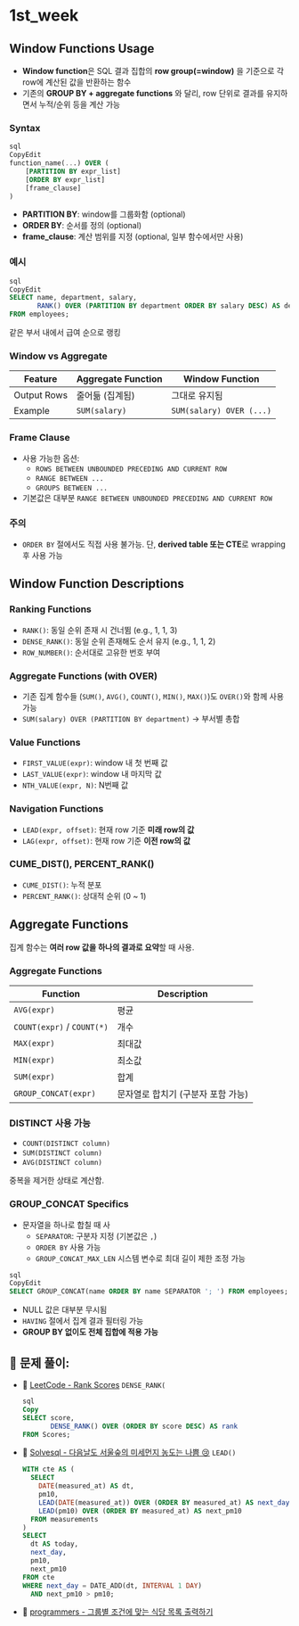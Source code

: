 # 1st_week

## Window Functions Usage

- **Window function**은 SQL 결과 집합의 **row group(=window)** 을 기준으로 각 row에 계산된 값을 반환하는 함수
- 기존의 **GROUP BY + aggregate functions** 와 달리, row 단위로 결과를 유지하면서 누적/순위 등을 계산 가능

### Syntax

```sql
sql
CopyEdit
function_name(...) OVER (
    [PARTITION BY expr_list]
    [ORDER BY expr_list]
    [frame_clause]
)
```

- **PARTITION BY**: window를 그룹화함 (optional)
- **ORDER BY**: 순서를 정의 (optional)
- **frame_clause**: 계산 범위를 지정 (optional, 일부 함수에서만 사용)

### 예시

```sql
sql
CopyEdit
SELECT name, department, salary,
       RANK() OVER (PARTITION BY department ORDER BY salary DESC) AS dept_rank
FROM employees;
```

같은 부서 내에서 급여 순으로 랭킹

### Window vs Aggregate

| Feature | Aggregate Function | Window Function |
| --- | --- | --- |
| Output Rows | 줄어듦 (집계됨) | 그대로 유지됨 |
| Example | `SUM(salary)` | `SUM(salary) OVER (...)` |

### Frame Clause

- 사용 가능한 옵션:
    - `ROWS BETWEEN UNBOUNDED PRECEDING AND CURRENT ROW`
    - `RANGE BETWEEN ...`
    - `GROUPS BETWEEN ...`
- 기본값은 대부분 `RANGE BETWEEN UNBOUNDED PRECEDING AND CURRENT ROW`

### 주의

- `ORDER BY` 절에서도 직접 사용 불가능. 단, **derived table 또는 CTE**로 wrapping 후 사용 가능

## Window Function Descriptions

### Ranking Functions

- `RANK()`: 동일 순위 존재 시 건너뜀 (e.g., 1, 1, 3)
- `DENSE_RANK()`: 동일 순위 존재해도 순서 유지 (e.g., 1, 1, 2)
- `ROW_NUMBER()`: 순서대로 고유한 번호 부여

### Aggregate Functions (with OVER)

- 기존 집계 함수들 (`SUM()`, `AVG()`, `COUNT()`, `MIN()`, `MAX()`)도 `OVER()`와 함께 사용 가능
- `SUM(salary) OVER (PARTITION BY department)` → 부서별 총합

### Value Functions

- `FIRST_VALUE(expr)`: window 내 첫 번째 값
- `LAST_VALUE(expr)`: window 내 마지막 값
- `NTH_VALUE(expr, N)`: N번째 값

### Navigation Functions

- `LEAD(expr, offset)`: 현재 row 기준 **미래 row의 값**
- `LAG(expr, offset)`: 현재 row 기준 **이전 row의 값**

### CUME_DIST(), PERCENT_RANK()

- `CUME_DIST()`: 누적 분포
- `PERCENT_RANK()`: 상대적 순위 (0 ~ 1)

## Aggregate Functions

집계 함수는 **여러 row 값을 하나의 결과로 요약**할 때 사용.

### Aggregate Functions

| Function | Description |
| --- | --- |
| `AVG(expr)` | 평균 |
| `COUNT(expr)` / `COUNT(*)` | 개수 |
| `MAX(expr)` | 최대값 |
| `MIN(expr)` | 최소값 |
| `SUM(expr)` | 합계 |
| `GROUP_CONCAT(expr)` | 문자열로 합치기 (구분자 포함 가능) |

### DISTINCT 사용 가능

- `COUNT(DISTINCT column)`
- `SUM(DISTINCT column)`
- `AVG(DISTINCT column)`

중복을 제거한 상태로 계산함.

### GROUP_CONCAT Specifics

- 문자열을 하나로 합칠 때 사
    - `SEPARATOR`: 구분자 지정 (기본값은 `,`)
    - `ORDER BY` 사용 가능
    - `GROUP_CONCAT_MAX_LEN` 시스템 변수로 최대 길이 제한 조정 가능

```sql
sql
CopyEdit
SELECT GROUP_CONCAT(name ORDER BY name SEPARATOR '; ') FROM employees;
```

- NULL 값은 대부분 무시됨
- `HAVING` 절에서 집계 결과 필터링 가능
- **GROUP BY 없이도 전체 집합에 적용 가능**

## 📝 **문제 풀이**:

- 🔗 [LeetCode - Rank Scores](https://leetcode.com/problems/rank-scores/description/) `DENSE_RANK(`
    
    ```sql
    sql
    Copy
    SELECT score,
           DENSE_RANK() OVER (ORDER BY score DESC) AS rank
    FROM Scores;
    ```
    
- 🔗 [Solvesql - 다음날도 서울숲의 미세먼지 농도는 나쁨 😢](https://solvesql.com/problems/bad-finedust-measure/) `LEAD()`
    
    ```sql
    WITH cte AS (
      SELECT 
        DATE(measured_at) AS dt,
        pm10,
        LEAD(DATE(measured_at)) OVER (ORDER BY measured_at) AS next_day,
        LEAD(pm10) OVER (ORDER BY measured_at) AS next_pm10
      FROM measurements
    )
    SELECT 
      dt AS today,
      next_day,
      pm10,
      next_pm10
    FROM cte
    WHERE next_day = DATE_ADD(dt, INTERVAL 1 DAY)
      AND next_pm10 > pm10;
    ```
    
- 🔗 [programmers - 그룹별 조건에 맞는 식당 목록 출력하기](https://school.programmers.co.kr/learn/courses/30/lessons/131124)